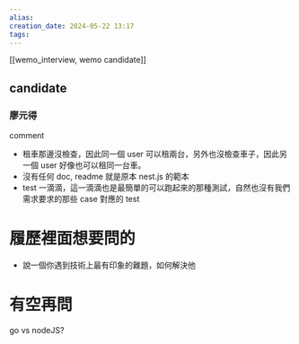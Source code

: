 ```yaml
---  
alias:  
creation_date: 2024-05-22 13:17  
tags: 
---  
```

[[wemo_interview, wemo candidate]]


## candidate

### 廖元得

comment

- 租車那邊沒檢查，因此同一個 user 可以租兩台，另外也沒檢查車子，因此另一個 user 好像也可以租同一台車。
- 沒有任何 doc, readme 就是原本 nest.js 的範本
- test 一滴滴，這一滴滴也是最簡單的可以跑起來的那種測試，自然也沒有我們需求要求的那些 case 對應的 test



# 履歷裡面想要問的


- 說一個你遇到技術上最有印象的難題，如何解決他




# 有空再問

go vs nodeJS?